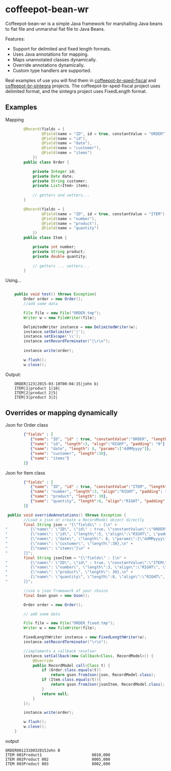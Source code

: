 coffeepot-bean-wr
=================

Coffeepot-bean-wr is a simple Java framework for marshalling Java beans to flat file and unmarshal flat file to Java Beans.

Features:

  - Support for delimited and fixed length formats.
  - Uses Java annotations for mapping.
  - Maps unannotated classes dynamically.
  - Override annotations dynamically.
  - Custom type handlers are supported.

Real examples of use you will find them in [coffeepot-br-sped-fiscal](https://github.com/jean-merelis/coffeepot-br-sped-fiscal) and [coffeepot-br-sintegra](https://github.com/jean-merelis/coffeepot-br-sintegra) projects. The coffeepot-br-sped-fiscal project uses delimited format, and the sintegra project uses FixedLength format.

Examples
--------

Mapping

```java
		@Record(fields = {
				@Field(name = "ID", id = true, constantValue = "ORDER"),
				@Field(name = "id"),
				@Field(name = "date"),
				@Field(name = "customer"),
				@Field(name = "items")
			})
		public class Order {

			private Integer id;
			private Date date;
			private String customer;
			private List<Item> items;
		
			// getters and setters...
		}

		@Record(fields = {
				@Field(name = "ID", id = true, constantValue = "ITEM"),
				@Field(name = "number"),
				@Field(name = "product"),
				@Field(name = "quantity")
			})
		public class Item {

			private int number;
			private String product;
			private double quantity;
		
			// getters ... setters...
		}		
```

Using...

```java

	public void test() throws Exception{
		Order order = new Order();
		//add some data

        File file = new File("ORDER.tmp");
        Writer w = new FileWriter(file);

        DelimitedWriter instance = new DelimitedWriter(w);
        instance.setDelimiter('|');
        instance.setEscape('\\');
        instance.setRecordTerminator("|\r\n");
        
        instance.write(order);

        w.flush();
        w.close();

```

Output: 

		ORDER|123|2015-03-10T00:04:15|john b|
		ITEM|1|product 1|10|
		ITEM|2|product 2|5|
		ITEM|3|product 3|2|

    
Overrides or mapping dynamically
--------------------------------

Json for Order class
```json
		{"fields" : [
		   {"name": "ID", "id" : true, "constantValue":"ORDER", "length":5},
		   {"name": "id", "length":5, "align":"RIGHT", "padding": "0"},
		   {"name": "date", "length": 8, "params":["ddMMyyyy"]},
		   {"name": "customer", "length":30},
		   {"name": "items"}
		]}
```
Json for Item class
```json
		{"fields" : [
		   {"name": "ID", "id" : true, "constantValue":"ITEM", "length":5},
		   {"name": "number", "length":3, "align":"RIGHT", "padding": "0"},
		   {"name": "product", "length": 30},
		   {"name": "quantity", "length":8, "align":"RIGHT", "padding": "0"}
		]}

```

```java
 public void overrideAnnotations() throws Exception {
        //Load a json or create a RecordModel object directly
        final String json = "{\"fields\" : [\n" +
"		   {\"name\": \"ID\", \"id\" : true, \"constantValue\":\"ORDER\", \"length\":5},\n" +
"		   {\"name\": \"id\", \"length\":5, \"align\":\"RIGHT\", \"padding\": \"0\"},\n" +
"		   {\"name\": \"date\", \"length\": 8, \"params\":[\"ddMMyyyy\"]},\n" +
"		   {\"name\": \"customer\", \"length\":30},\n" +
"		   {\"name\": \"items\"}\n" +
"		]}";
        final String jsonItem = "{\"fields\" : [\n" +
"		   {\"name\": \"ID\", \"id\" : true, \"constantValue\":\"ITEM\", \"length\":5},\n" +
"		   {\"name\": \"number\", \"length\":3, \"align\":\"RIGHT\", \"padding\": \"0\"},\n" +
"		   {\"name\": \"product\", \"length\": 30},\n" +
"		   {\"name\": \"quantity\", \"length\":8, \"align\":\"RIGHT\", \"padding\": \"0\"}\n" +
"		]}";

        //use a json framework of your choice
        final Gson gson = new Gson();

        Order order = new Order();

        // add some data

        File file = new File("ORDER_fixed.tmp");
        Writer w = new FileWriter(file);

        FixedLengthWriter instance = new FixedLengthWriter(w);
        instance.setRecordTerminator("\r\n");

        //implements a callback resolver
        instance.setCallback(new Callback<Class, RecordModel>() {
            @Override
            public RecordModel call(Class t) {
                if (Order.class.equals(t))
                    return gson.fromJson(json, RecordModel.class);
                if (Item.class.equals(t)){
                    return gson.fromJson(jsonItem, RecordModel.class);
                }
                return null;
            }
        });

        instance.write(order);

        w.flush();
        w.close();
    }	
```

output

```
ORDER0012310032015John B                        
ITEM 001Product1                      0010,000
ITEM 002Product 002                   0005,000
ITEM 003Product 003                   0002,000
```

